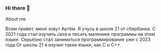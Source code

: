 ### Hi there 👋

About me

Всем привет, меня зовут Артём.
Я учусь в школе 21 от сбербанка. С 2021 года стал изучать Java и писать маленике программы на этом языке.
Серьёзно стал заниматься программирование уже с 2023 года.От школы 21 я изучил такие языки, как C и C++.



